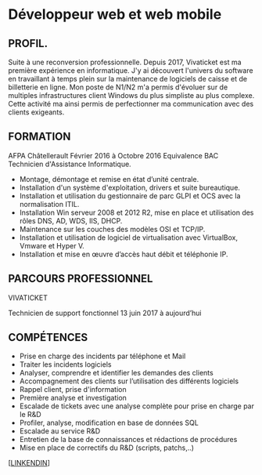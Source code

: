 # Développeur web et web mobile
## PROFIL.

Suite à une reconversion
professionnelle. Depuis 2017,
Vivaticket est ma première
expérience en informatique. J'y ai
découvert l'univers du software en
travaillant à temps plein sur la
maintenance de logiciels de caisse et
de billetterie en ligne.
Mon poste de N1/N2 m'a permis
d'évoluer sur de multiples
infrastructures client Windows du plus
simpliste au plus complexe. Cette
activité ma ainsi permis de
perfectionner ma communication
avec des clients exigeants.

## FORMATION

AFPA Châtellerault
Février 2016 à Octobre 2016
Equivalence BAC Technicien d'Assistance Informatique.
- Montage, démontage et remise en état d’unité centrale.
- Installation d'un système d'exploitation, drivers et suite bureautique.
- Installation et utilisation du gestionnaire de parc GLPI et OCS avec la
normalisation ITIL.
- Installation Win serveur 2008 et 2012 R2, mise en place et utilisation
des rôles DNS, AD, WDS, IIS, DHCP.
- Maintenance sur les couches des modèles OSI et TCP/IP.
- Installation et utilisation de logiciel de virtualisation avec VirtualBox,
Vmware et Hyper V.
- Installation et mise en œuvre d’accès haut débit et téléphonie IP. 

## PARCOURS PROFESSIONNEL

VIVATICKET

Technicien de support fonctionnel
13 juin 2017 à aujourd’hui

## COMPÉTENCES
- Prise en charge des incidents par téléphone et Mail
- Traiter les incidents logiciels
- Analyser, comprendre et identifier les demandes des clients
- Accompagnement des clients sur l’utilisation des différents logiciels
- Rappel client, prise d'information
- Première analyse et investigation
- Escalade de tickets avec une analyse complète pour prise en charge
par le R&D
- Profiler, analyse, modification en base de données SQL
- Escalade au service R&D
- Entretien de la base de connaissances et rédactions de procédures
- Mise en place de correctifs du R&D (scripts, patchs,..)

[[LINKENDIN](https://www.linkedin.com/in/mathieu-siaudeau-241b98131/)]
